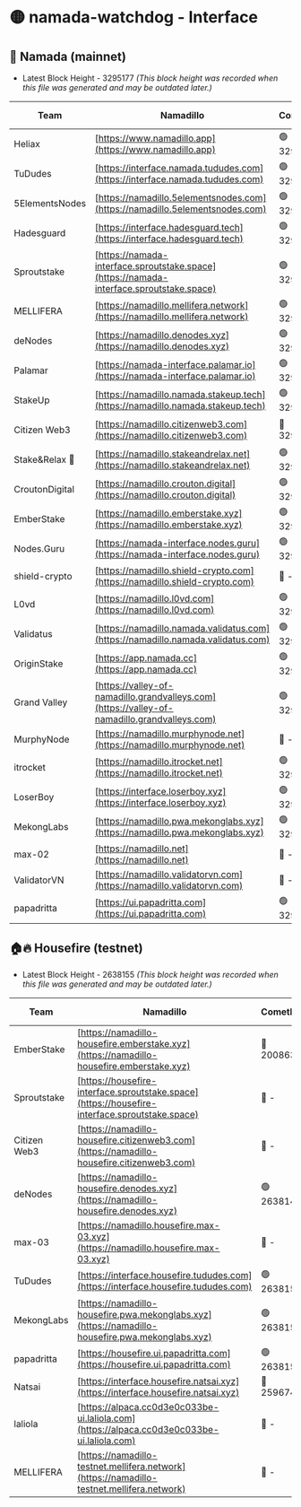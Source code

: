 # 🟡 namada-watchdog - Interface

## 🚀 Namada (mainnet)
- Latest Block Height - 3295177 *(This block height was recorded when this file was generated and may be outdated later.)*

| Team | Namadillo | CometBFT | Indexer | MASP Indexer |
|-|-|-|-|-|
| Heliax | [https://www.namadillo.app](https://www.namadillo.app) | 🟢 3295150 | 🟢 3295150 | 🟢 3295150 |
| TuDudes | [https://interface.namada.tududes.com](https://interface.namada.tududes.com) | 🟢 3295150 | 🟢 3295150 | 🟢 3295150 |
| 5ElementsNodes | [https://namadillo.5elementsnodes.com](https://namadillo.5elementsnodes.com) | 🟢 3295151 | 🟢 3295151 | 🟢 3295151 |
| Hadesguard | [https://interface.hadesguard.tech](https://interface.hadesguard.tech) | 🟢 3295152 | 🟢 3295152 | 🟢 3295152 |
| Sproutstake | [https://namada-interface.sproutstake.space](https://namada-interface.sproutstake.space) | 🟢 3295152 | 🟢 3295152 | 🟢 3295153 |
| MELLIFERA | [https://namadillo.mellifera.network](https://namadillo.mellifera.network) | 🟢 3295153 | 🟢 3295153 | 🟢 3295153 |
| deNodes | [https://namadillo.denodes.xyz](https://namadillo.denodes.xyz) | 🟢 3295154 | 🟢 3295154 | 🟢 3295154 |
| Palamar | [https://namada-interface.palamar.io](https://namada-interface.palamar.io) | 🟢 3295155 | 🟢 3295155 | 🟢 3295155 |
| StakeUp | [https://namadillo.namada.stakeup.tech](https://namadillo.namada.stakeup.tech) | 🟢 3295156 | 🟢 3295156 | 🟢 3295156 |
| Citizen Web3 | [https://namadillo.citizenweb3.com](https://namadillo.citizenweb3.com) | 🔴 3293907 | 🟢 3295156 | 🟢 3295157 |
| Stake&Relax 🦥 | [https://namadillo.stakeandrelax.net](https://namadillo.stakeandrelax.net) | 🟢 3295157 | 🟢 3295157 | 🟢 3295157 |
| CroutonDigital | [https://namadillo.crouton.digital](https://namadillo.crouton.digital) | 🟢 3295158 | 🟢 3295158 | 🟢 3295158 |
| EmberStake | [https://namadillo.emberstake.xyz](https://namadillo.emberstake.xyz) | 🟢 3295159 | 🟢 3295159 | 🟢 3295159 |
| Nodes.Guru | [https://namada-interface.nodes.guru](https://namada-interface.nodes.guru) | 🟢 3295160 | 🟢 3295160 | 🟢 3295160 |
| shield-crypto | [https://namadillo.shield-crypto.com](https://namadillo.shield-crypto.com) | 🔴 - | 🔴 - | 🔴 - |
| L0vd | [https://namadillo.l0vd.com](https://namadillo.l0vd.com) | 🟢 3295166 | 🔴 3293907 | 🟢 3295166 |
| Validatus | [https://namadillo.namada.validatus.com](https://namadillo.namada.validatus.com) | 🟢 3295167 | 🟢 3295167 | 🟢 3295166 |
| OriginStake | [https://app.namada.cc](https://app.namada.cc) | 🟢 3295168 | 🟢 3295167 | 🟢 3295168 |
| Grand Valley | [https://valley-of-namadillo.grandvalleys.com](https://valley-of-namadillo.grandvalleys.com) | 🟢 3295168 | 🟢 3295168 | 🟢 3295168 |
| MurphyNode | [https://namadillo.murphynode.net](https://namadillo.murphynode.net) | 🔴 - | 🔴 - | 🔴 - |
| itrocket | [https://namadillo.itrocket.net](https://namadillo.itrocket.net) | 🟢 3295171 | 🟢 3295171 | 🟢 3295171 |
| LoserBoy | [https://interface.loserboy.xyz](https://interface.loserboy.xyz) | 🟢 3295171 | 🟢 3295171 | 🟢 3295172 |
| MekongLabs | [https://namadillo.pwa.mekonglabs.xyz](https://namadillo.pwa.mekonglabs.xyz) | 🟢 3295172 | 🟢 3295172 | 🟢 3295172 |
| max-02 | [https://namadillo.net](https://namadillo.net) | 🔴 - | 🔴 - | 🔴 - |
| ValidatorVN | [https://namadillo.validatorvn.com](https://namadillo.validatorvn.com) | 🔴 - | 🔴 - | 🔴 - |
| papadritta | [https://ui.papadritta.com](https://ui.papadritta.com) | 🟢 3295177 | 🟢 3295177 | 🟢 3295177 |

## 🏠🔥 Housefire (testnet)
- Latest Block Height - 2638155 *(This block height was recorded when this file was generated and may be outdated later.)*

| Team | Namadillo | CometBFT | Indexer | MASP Indexer |
|-|-|-|-|-|
| EmberStake | [https://namadillo-housefire.emberstake.xyz](https://namadillo-housefire.emberstake.xyz) | 🔴 2008636 | 🔴 - | 🔴 - |
| Sproutstake | [https://housefire-interface.sproutstake.space](https://housefire-interface.sproutstake.space) | 🔴 - | 🔴 - | 🔴 - |
| Citizen Web3 | [https://namadillo-housefire.citizenweb3.com](https://namadillo-housefire.citizenweb3.com) | 🔴 - | 🔴 - | 🔴 - |
| deNodes | [https://namadillo-housefire.denodes.xyz](https://namadillo-housefire.denodes.xyz) | 🟢 2638145 | 🟢 2638145 | 🟢 2638145 |
| max-03 | [https://namadillo.housefire.max-03.xyz](https://namadillo.housefire.max-03.xyz) | 🔴 - | 🔴 - | 🔴 - |
| TuDudes | [https://interface.housefire.tududes.com](https://interface.housefire.tududes.com) | 🟢 2638154 | 🟢 2638154 | 🟢 2638154 |
| MekongLabs | [https://namadillo-housefire.pwa.mekonglabs.xyz](https://namadillo-housefire.pwa.mekonglabs.xyz) | 🟢 2638154 | 🟢 2638154 | 🟢 2638154 |
| papadritta | [https://housefire.ui.papadritta.com](https://housefire.ui.papadritta.com) | 🟢 2638155 | 🟢 2638155 | 🟢 2638155 |
| Natsai | [https://interface.housefire.natsai.xyz](https://interface.housefire.natsai.xyz) | 🔴 2596741 | 🔴 2596741 | 🔴 2596741 |
| laliola | [https://alpaca.cc0d3e0c033be-ui.laliola.com](https://alpaca.cc0d3e0c033be-ui.laliola.com) | 🔴 - | 🔴 - | 🔴 - |
| MELLIFERA | [https://namadillo-testnet.mellifera.network](https://namadillo-testnet.mellifera.network) | 🔴 - | 🟢 2638159 | 🔴 2607259 |

